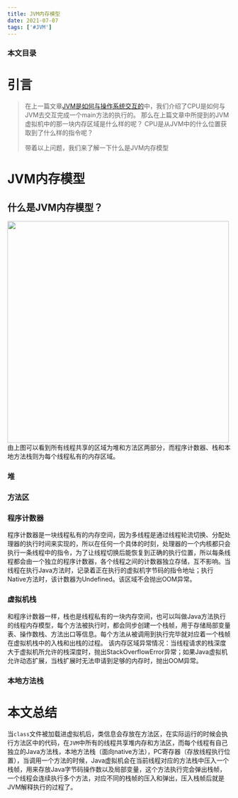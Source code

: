 ```yaml
---
title: JVM内存模型
date: 2021-07-07
tags: ['#JVM']
---
```


### 本文目录
<!-- toc -->


# 引言
> 在上一篇文章[JVM是如何与操作系统交互的](https://imchenway.com/2021/07/06/JVM-JVM是如何与操作系统交互的/)中，我们介绍了CPU是如何与JVM去交互完成一个main方法的执行的。
> 那么在上篇文章中所提到的JVM虚拟机中的那一块内存区域是什么样的呢？
> CPU是从JVM中的什么位置获取到了什么样的指令呢？
> 
> 带着以上问题，我们来了解一下什么是JVM内存模型

# JVM内存模型
## 什么是JVM内存模型？
<img src="/images/posts/JVM内存模型.png" width="500px" />
由上图可以看到所有线程共享的区域为堆和方法区两部分，而程序计数器、栈和本地方法栈则为每个线程私有的内存区域。

### 堆

### 方法区

### 程序计数器
程序计数器是一块线程私有的内存空间，因为多线程是通过线程轮流切换、分配处理器的执行时间来实现的，所以在任何一个具体的时刻，处理器的一个内核都只会执行一条线程中的指令，为了让线程切换后能恢复到正确的执行位置，所以每条线程都会由一个独立的程序计数器，各个线程之间的计数器独立存储，互不影响。当线程在执行Java方法时，记录着正在执行的虚拟机字节码的指令地址；执行Native方法时，该计数器为Undefined。该区域不会抛出OOM异常。
### 虚拟机栈
和程序计数器一样，栈也是线程私有的一块内存空间，也可以叫做Java方法执行的线程内存模型，每个方法被执行时，都会同步创建一个栈帧，用于存储局部变量表、操作数栈、方法出口等信息。每个方法从被调用到执行完毕就对应着一个栈帧在虚拟机栈中的入栈和出栈的过程。
该内存区域异常情况：当线程请求的栈深度大于虚拟机所允许的栈深度时，抛出StackOverflowError异常；如果Java虚拟机允许动态扩展，当栈扩展时无法申请到足够的内存时，抛出OOM异常。
### 本地方法栈

# 本文总结
当`class`文件被加载进虚拟机后，类信息会存放在方法区，在实际运行的时候会执行方法区中的代码，在`JVM`中所有的线程共享堆内存和方法区，而每个线程有自己独立的Java方法栈，本地方法栈（面向native方法），PC寄存器（存放线程执行位置），当调用一个方法的时候，Java虚拟机会在当前线程对应的方法栈中压入一个栈帧，用来存放Java字节码操作数以及局部变量，这个方法执行完会弹出栈帧，一个线程会连续执行多个方法，对应不同的栈帧的压入和弹出，压入栈帧后就是JVM解释执行的过程了。 
